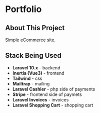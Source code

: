 # Portfolio

## About This Project

Simple eCommerce site.

## Stack Being Used

- **Laravel 10.x** - backend 
- **Inertia (Vue3)** - frontend
- **Tailwind** - css
- **Mailtrap** - mailing
- **Laravel Cashier** - php side of payments
- **Stripe** - frontend side of paymets
- **Laravel Invoices** - invoices
- **Laravel Shopping Cart** - shopping cart